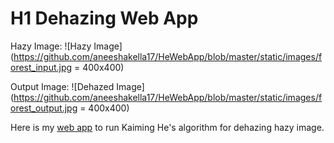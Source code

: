 # H1 Dehazing Web App

Hazy Image:
![Hazy Image](https://github.com/aneeshakella17/HeWebApp/blob/master/static/images/forest_input.jpg = 400x400)

Output Image:
![Dehazed Image](https://github.com/aneeshakella17/HeWebApp/blob/master/static/images/forest_output.jpg = 400x400)


Here is my [web app](http://aneeshakella17.pythonanywhere.com/) to run Kaiming He's algorithm for dehazing hazy image.

